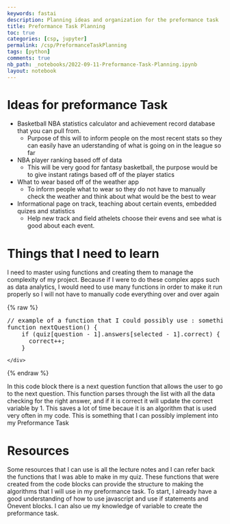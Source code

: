 ```yaml
---
keywords: fastai
description: Planning ideas and organization for the preformance task
title: Preformance Task Planning
toc: true
categories: [csp, jupyter]
permalink: /csp/PreformanceTaskPlanning
tags: [python]
comments: true
nb_path: _notebooks/2022-09-11-Preformance-Task-Planning.ipynb
layout: notebook
---
```


<!--
#################################################
### THIS FILE WAS AUTOGENERATED! DO NOT EDIT! ###
#################################################
# file to edit: _notebooks/2022-09-11-Preformance-Task-Planning.ipynb
-->

<div class="container" id="notebook-container">
        
<div class="cell border-box-sizing text_cell rendered"><div class="inner_cell">
<div class="text_cell_render border-box-sizing rendered_html">
<h1 id="Ideas-for-preformance-Task">Ideas for preformance Task<a class="anchor-link" href="#Ideas-for-preformance-Task"> </a></h1><ul>
<li>Basketball NBA statistics calculator and achievement record database that you can pull from.<ul>
<li>Purpose of this will to inform people on the most recent stats so they can easily have an uderstanding of what is going on in the league so far</li>
</ul>
</li>
<li>NBA player ranking based off of data<ul>
<li>This will be very good for fantasy basketball, the purpose would be to give instant ratings based off of the player statics</li>
</ul>
</li>
<li>What to wear based off of the weather app<ul>
<li>To inform people what to wear so they do not have to manually check the weather and think about what would be the best to wear</li>
</ul>
</li>
<li>Informational page on track, teaching about certain events, embedded quizes and statistics<ul>
<li>Help new track and field athelets choose their evens and see what is good about each event.</li>
</ul>
</li>
</ul>

</div>
</div>
</div>
<div class="cell border-box-sizing text_cell rendered"><div class="inner_cell">
<div class="text_cell_render border-box-sizing rendered_html">
<h1 id="Things-that-I-need-to-learn">Things that I need to learn<a class="anchor-link" href="#Things-that-I-need-to-learn"> </a></h1><p>I need to master using functions and creating them to manage the complexity of my project. Because if I were to do these complex apps such as data analytics, I would need to use many functions in order to make it run properly so I will not have to manually code everything over and over again</p>

</div>
</div>
</div>
    {% raw %}
    
<div class="cell border-box-sizing code_cell rendered">
<div class="input">

<div class="inner_cell">
    <div class="input_area">
<div class=" highlight hl-python"><pre><span></span><span class="o">//</span> <span class="n">example</span> <span class="n">of</span> <span class="n">a</span> <span class="n">function</span> <span class="n">that</span> <span class="n">I</span> <span class="n">could</span> <span class="n">possibly</span> <span class="n">use</span> <span class="p">:</span> <span class="n">something</span> <span class="n">I</span> <span class="n">learned</span> <span class="n">making</span> <span class="n">my</span> <span class="n">quiz</span>
<span class="n">function</span> <span class="n">nextQuestion</span><span class="p">()</span> <span class="p">{</span>
    <span class="k">if</span> <span class="p">(</span><span class="n">quiz</span><span class="p">[</span><span class="n">question</span> <span class="o">-</span> <span class="mi">1</span><span class="p">]</span><span class="o">.</span><span class="n">answers</span><span class="p">[</span><span class="n">selected</span> <span class="o">-</span> <span class="mi">1</span><span class="p">]</span><span class="o">.</span><span class="n">correct</span><span class="p">)</span> <span class="p">{</span>
      <span class="n">correct</span><span class="o">++</span><span class="p">;</span>
    <span class="p">}</span>
</pre></div>

    </div>
</div>
</div>

</div>
    {% endraw %}

<div class="cell border-box-sizing text_cell rendered"><div class="inner_cell">
<div class="text_cell_render border-box-sizing rendered_html">
<p>In this code block there is a next question function that allows the user to go to the next question. This function parses through the list with all the data checking for the right answer, and if it is correct it will update the correct variable by 1. This saves a lot of time becaue it is an algorithm that is used very often in my code. This is something that I can possibly implement into my Preformance Task</p>

</div>
</div>
</div>
<div class="cell border-box-sizing text_cell rendered"><div class="inner_cell">
<div class="text_cell_render border-box-sizing rendered_html">
<h1 id="Resources">Resources<a class="anchor-link" href="#Resources"> </a></h1><p>Some resources that I can use is all the lecture notes and I can refer back the functions that I was able to make in my quiz. These functions that were created from the code blocks can provide the structure to making the algorithms that I will use in my preformance task. To start, I already have a good understanding of how to use javascript and use if statements and Onevent blocks. I can also ue my knowledge of variable to create the preformance task.</p>

</div>
</div>
</div>
</div>
 

